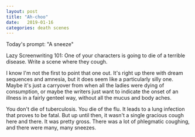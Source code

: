 ```yaml
---
layout: post
title: "Ah-choo"
date:   2019-01-16
categories: death scenes
---
```

Today's prompt: "A sneeze"

Lazy Screenwriting 101: One of your characters is going to die of a terrible disease. Write a scene where they cough. 

I know I'm not the first to point that one out. It's right up there with dream sequences and amnesia, but it does seem like a particularly silly one. Maybe it's just a carryover from when all the ladies were dying of consumption, or maybe the writers just want to indicate the onset of an illness in a fairly genteel way, without all the mucus and body aches.

You don't die of tuberculosis. You die of the flu. It leads to a lung infection that proves to be fatal. But up until then, it wasn't a single gracious cough here and there. It was pretty gross. There was a lot of phlegmatic coughing, and there were many, many sneezes.
